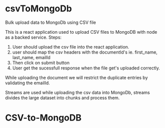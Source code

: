 # csvToMongoDb
Bulk upload data to MongoDb using CSV file 

This is a react application used to upload CSV files to MongoDB with node as a backed service.
Steps:
  1. User should upload the csv file into the react application.
  2. user should map the csv headers with the documentId's ie. first_name, last_name, emailId
  3. Then click on submit button
  4. User get the sucessfull response when the file get's uploaded correctly.

While uploading the document we will restrict the duplicate entries by validating the emailId.

Streams are used while uploading the csv data into MongoDb, streams divides the large dataset into chunks and process them.
# CSV-to-MongoDB
